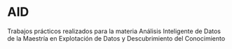 # AID
Trabajos prácticos realizados para la materia Análisis Inteligente de Datos de la Maestría en Explotación de Datos y Descubrimiento del Conocimiento
